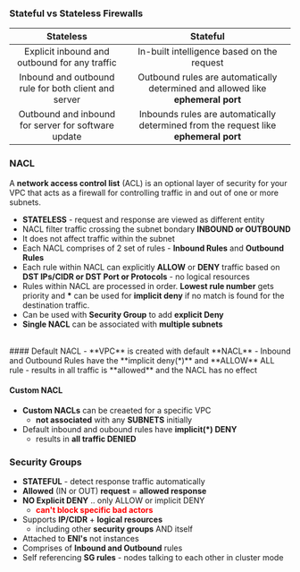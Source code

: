 ### Stateful vs Stateless Firewalls
|Stateless|Stateful|
|:---:|:---:|
|Explicit inbound and outbound for any traffic|In-built intelligence based on the request|
|Inbound and outbound rule for both client and server| Outbound rules are automatically determined and allowed like **ephemeral port**|
|Outbound and inbound for server for software update| Inbounds rules are automatically determined from the request like **ephemeral port**|

### NACL
A **network access control list** (ACL) is an optional layer of security for your VPC that acts as a firewall for controlling traffic in and out of one or more subnets.

- **STATELESS** - request and response are viewed as different entity
- NACL filter traffic crossing the subnet bondary **INBOUND or OUTBOUND**
- It does not affect traffic within the subnet
- Each NACL comprises of 2 set of rules -  **Inbound Rules** and **Outbound Rules**
- Each rule within NACL can explicitly **ALLOW** or **DENY** traffic based on **DST IPs/CIDR or DST Port or Protocols** - no logical resources
- Rules within NACL are processed in order. **Lowest rule number** gets priority and **\*** can be used for **implicit deny** if no match is found for the destination traffic.
- Can be used with **Security Group** to add **explicit Deny**
- **Single NACL** can be associated  with **multiple subnets**

</br>
#### Default NACL
- **VPC** is created with default **NACL**
- Inbound and Outbound Rules have the **implicit deny(*)** and **ALLOW** ALL rule
    - results in all traffic is **allowed** and the NACL has no effect

#### Custom NACL
- **Custom NACLs** can be creaeted for a specific VPC
    - **not associated** with any **SUBNETS** initially
- Default inbound and oubound rules have **implicit(*) DENY**
    - results in **all traffic DENIED**

### Security Groups
- **STATEFUL** - detect response traffic automatically
- **Allowed** (IN or OUT) **request** = **allowed response**
- **NO Explicit DENY** .. only ALLOW or implicit DENY
    - <span style="color:red;font-weight:bold">can't block specific bad actors</span>
- Supports **IP/CIDR** + **logical resources**
    - including other **security groups** AND itself
- Attached to **ENI's** not instances
- Comprises of **Inbound and Outbound** rules
- Self referencing **SG rules** - nodes talking to each other in cluster mode
